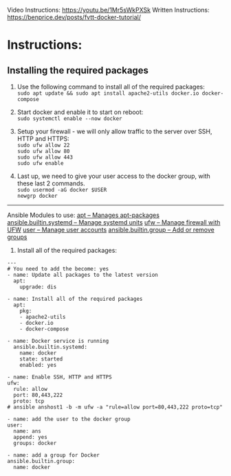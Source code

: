 Video Instructions: https://youtu.be/1Mr5sWkPXSk
Written Instructions: https://benprice.dev/posts/fvtt-docker-tutorial/

# Instructions:

## Installing the required packages

1. Use the following command to install all of the required packages:<br>
``sudo apt update && sudo apt install apache2-utils docker.io docker-compose``<br>

2. Start docker and enable it to start on reboot:<br>
``sudo systemctl enable --now docker``<br>

3. Setup your firewall - we will only allow traffic to the server over SSH, HTTP and HTTPS:<br>
``sudo ufw allow 22``<br>
``sudo ufw allow 80``<br>
``sudo ufw allow 443``<br>
``sudo ufw enable``<br>

5. Last up, we need to give your user access to the docker group, with these last 2 commands.<br>
``sudo usermod -aG docker $USER``<br>
``newgrp docker``<br>

----------------
Ansible Modules to use:
[apt – Manages apt-packages](https://docs.ansible.com/ansible/2.9/modules/apt_module.html#apt-module)
[ansible.builtin.systemd – Manage systemd units](https://docs.ansible.com/ansible/latest/collections/ansible/builtin/systemd_module.html)
[ufw – Manage firewall with UFW](https://docs.ansible.com/ansible/2.9/modules/ufw_module.html#ufw-module)
[user – Manage user accounts](https://docs.ansible.com/ansible/2.9/modules/user_module.html#user-module)
[ansible.builtin.group – Add or remove groups](https://docs.ansible.com/ansible/latest/collections/ansible/builtin/group_module.html)

1. Install all of the required packages:<br>



```
---
# You need to add the become: yes
- name: Update all packages to the latest version
  apt:
    upgrade: dis

- name: Install all of the required packages
  apt:
    pkg:
    - apache2-utils
    - docker.io
    - docker-compose

- name: Docker service is running
  ansible.builtin.systemd:
    name: docker
    state: started
    enabled: yes

- name: Enable SSH, HTTP and HTTPS
ufw:
  rule: allow
  port: 80,443,222
  proto: tcp
# ansible anshost1 -b -m ufw -a "rule=allow port=80,443,222 proto=tcp"

- name: add the user to the docker group
user:
  name: ans
  append: yes
  groups: docker

- name: add a group for Docker
ansible.builtin.group:
  name: docker
```
